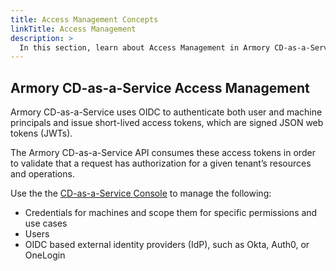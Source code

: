 ```yaml
---
title: Access Management Concepts
linkTitle: Access Management
description: >
  In this section, learn about Access Management in Armory CD-as-a-Service.
---
```


## Armory CD-as-a-Service Access Management

Armory CD-as-a-Service uses OIDC to authenticate both user and machine principals and issue short-lived access tokens, which are signed JSON web tokens (JWTs).

The Armory CD-as-a-Service API consumes these access tokens in order to validate that a request has authorization for a given tenant’s resources and operations.

Use the the [CD-as-a-Service Console](https://console.cloud.armory.io/) to manage the following:

- Credentials for machines and scope them for specific permissions and use cases
- Users
- OIDC based external identity providers (IdP), such as Okta, Auth0, or OneLogin

